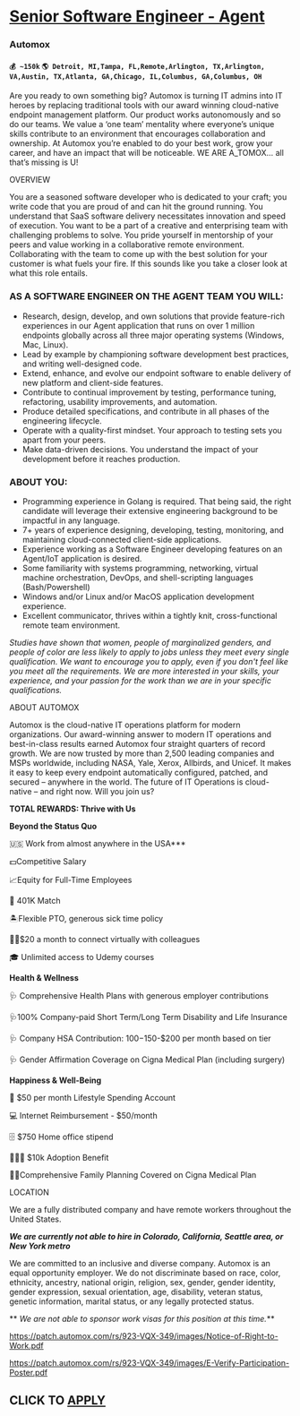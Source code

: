# [Senior Software Engineer - Agent](https://www.remotewlb.com/apply/senior-software-engineer-agent)  
### Automox  
#### `💰 ~150k` `🌎 Detroit, MI,Tampa, FL,Remote,Arlington, TX,Arlington, VA,Austin, TX,Atlanta, GA,Chicago, IL,Columbus, GA,Columbus, OH`  

Are you ready to own something big? Automox is turning IT admins into IT heroes by replacing traditional tools with our award winning cloud-native endpoint management platform. Our product works autonomously and so do our teams. We value a ‘one team’ mentality where everyone’s unique skills contribute to an environment that encourages collaboration and ownership. At Automox you’re enabled to do your best work, grow your career, and have an impact that will be noticeable. WE ARE A_TOMOX… all that’s missing is U!

  

OVERVIEW

You are a seasoned software developer who is dedicated to your craft; you write code that you are proud of and can hit the ground running. You understand that SaaS software delivery necessitates innovation and speed of execution. You want to be a part of a creative and enterprising team with challenging problems to solve. You pride yourself in mentorship of your peers and value working in a collaborative remote environment. Collaborating with the team to come up with the best solution for your customer is what fuels your fire. If this sounds like you take a closer look at what this role entails.

### AS A SOFTWARE ENGINEER ON THE AGENT TEAM YOU WILL:

  * Research, design, develop, and own solutions that provide feature-rich experiences in our Agent application that runs on over 1 million endpoints globally across all three major operating systems (Windows, Mac, Linux).
  * Lead by example by championing software development best practices, and writing well-designed code.
  * Extend, enhance, and evolve our endpoint software to enable delivery of new platform and client-side features.
  * Contribute to continual improvement by testing, performance tuning, refactoring, usability improvements, and automation.
  * Produce detailed specifications, and contribute in all phases of the engineering lifecycle.
  * Operate with a quality-first mindset. Your approach to testing sets you apart from your peers.
  * Make data-driven decisions. You understand the impact of your development before it reaches production.

  

### ABOUT YOU:

  * Programming experience in Golang is required. That being said, the right candidate will leverage their extensive engineering background to be impactful in any language.
  * 7+ years of experience designing, developing, testing, monitoring, and maintaining cloud-connected client-side applications.
  * Experience working as a Software Engineer developing features on an Agent/IoT application is desired.
  * Some familiarity with systems programming, networking, virtual machine orchestration, DevOps, and shell-scripting languages (Bash/Powershell) 
  * Windows and/or Linux and/or MacOS application development experience.
  * Excellent communicator, thrives within a tightly knit, cross-functional remote team environment.

 _Studies have shown that women, people of marginalized genders, and people of color are less likely to apply to jobs unless they meet every single qualification. We want to encourage you to apply, even if you don't feel like you meet all the requirements. We are more interested in your skills, your experience, and your passion for the work than we are in your specific qualifications._

  

ABOUT AUTOMOX

Automox is the cloud-native IT operations platform for modern organizations. Our award-winning answer to modern IT operations and best-in-class results earned Automox four straight quarters of record growth. We are now trusted by more than 2,500 leading companies and MSPs worldwide, including NASA, Yale, Xerox, Allbirds, and Unicef. It makes it easy to keep every endpoint automatically configured, patched, and secured – anywhere in the world. The future of IT Operations is cloud-native – and right now. Will you join us?

  

 **TOTAL REWARDS: Thrive with Us**

 **Beyond the Status Quo**

🇺🇸 Work from almost anywhere in the USA***

💵Competitive Salary

📈Equity for Full-Time Employees

🏦 401K Match

🏝Flexible PTO, generous sick time policy

👋🏽$20 a month to connect virtually with colleagues

🎓 Unlimited access to Udemy courses

  

**Health & Wellness**

🩺 Comprehensive Health Plans with generous employer contributions

🩺100% Company-paid Short Term/Long Term Disability and Life Insurance

🩺 Company HSA Contribution: $100-$150-$200 per month based on tier

🩺 Gender Affirmation Coverage on Cigna Medical Plan (including surgery)

  

 **Happiness & Well-Being**

🎁 $50 per month Lifestyle Spending Account

💻 Internet Reimbursement - $50/month

🗄 $750 Home office stipend

👨‍👧‍👦 $10k Adoption Benefit

🤰🏽Comprehensive Family Planning Covered on Cigna Medical Plan

  

  

LOCATION

We are a fully distributed company and have remote workers throughout the United States.

***We are currently not able to hire in Colorado, California, Seattle area, or New York metro***

  

We are committed to an inclusive and diverse company. Automox is an equal opportunity employer. We do not discriminate based on race, color, ethnicity, ancestry, national origin, religion, sex, gender, gender identity, gender expression, sexual orientation, age, disability, veteran status, genetic information, marital status, or any legally protected status.

  

 ** _We are not able to sponsor work visas for this position at this time._**

  

https://patch.automox.com/rs/923-VQX-349/images/Notice-of-Right-to-Work.pdf

https://patch.automox.com/rs/923-VQX-349/images/E-Verify-Participation-Poster.pdf

  
## CLICK TO [APPLY](https://www.remotewlb.com/apply/senior-software-engineer-agent)

